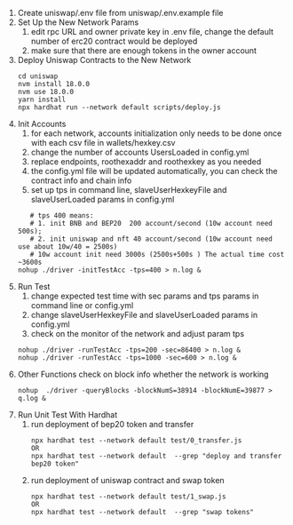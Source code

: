 1. Create uniswap/.env file from uniswap/.env.example file
2. Set Up the New Network Params
   1. edit rpc URL and owner private key in .env file, change the default number of erc20 contract would be deployed
   2. make sure that there are enough tokens in the owner account  
3. Deploy Uniswap Contracts to the New Network
   ```shell
   cd uniswap
   nvm install 18.0.0
   nvm use 18.0.0
   yarn install
   npx hardhat run --network default scripts/deploy.js
   ```
4. Init Accounts
   1. for each network, accounts initialization only needs to be done once with each csv file in wallets/hexkey.csv
   2. change the number of accounts UsersLoaded in config.yml
   3. replace endpoints, roothexaddr and roothexkey as you needed
   4. the config.yml file will be updated automatically, you can check the contract info and chain info
   5. set up tps in command line, slaveUserHexkeyFile and slaveUserLoaded params in config.yml 
   ```shell
      # tps 400 means: 
      # 1. init BNB and BEP20  200 account/second (10w account need 500s);
      # 2. init uniswap and nft 40 account/second (10w account need use about 10w/40 = 2500s)
      # 10w account init need 3000s (2500s+500s ) The actual time cost  ~3600s
   nohup ./driver -initTestAcc -tps=400 > n.log & 

   ```
5. Run Test
   1. change expected test time with sec params and tps params in command line or config.yml
   2. change slaveUserHexkeyFile and slaveUserLoaded params in config.yml
   3. check on the monitor of the network and adjust param tps
   ```shell
   nohup ./driver -runTestAcc -tps=200 -sec=86400 > n.log &
   nohup ./driver -runTestAcc -tps=1000 -sec=600 > n.log &
      ```
6. Other Functions
   check on block info whether the network is working 
   ```shell
   nohup  ./driver -queryBlocks -blockNumS=38914 -blockNumE=39877 > q.log &
   ```
7. Run Unit Test With Hardhat
   1. run deployment of bep20 token and transfer
      ```shell
      npx hardhat test --network default test/0_transfer.js
      OR 
      npx hardhat test --network default  --grep "deploy and transfer bep20 token"
      ```
   2. run deployment of uniswap contract and swap token
      ```shell
      npx hardhat test --network default test/1_swap.js
      OR
      npx hardhat test --network default  --grep "swap tokens"
      ```

